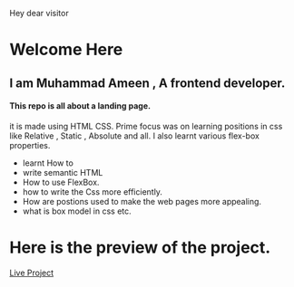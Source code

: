 Hey dear visitor
# Welcome Here
## I am Muhammad Ameen , A frontend developer.
#### This repo is  all about a landing page.
it is made using HTML CSS. Prime focus was on learning positions in css like Relative , Static , Absolute and all.
I also learnt various flex-box properties.
- learnt How to 
 - write semantic HTML
 - How to use FlexBox.
 - how to write the Css more efficiently.
 - How are postions used to make the web pages more appealing.
 - what is box model in css etc.

# Here is the preview of the project.
[Live Project](https://companypage09.netlify.app/)
